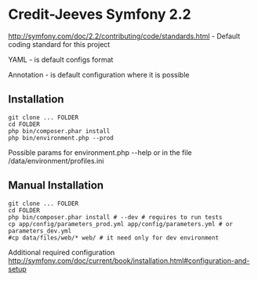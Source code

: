 Credit-Jeeves Symfony 2.2
========================

http://symfony.com/doc/2.2/contributing/code/standards.html - Default coding standard for this project

YAML - is default configs format

Annotation - is default configuration where it is possible

Installation
------------

```
git clone ... FOLDER
cd FOLDER
php bin/composer.phar install
php bin/environment.php --prod
```

Possible params for environment.php --help or in the file /data/environment/profiles.ini


Manual Installation
------------

```
git clone ... FOLDER
cd FOLDER
php bin/composer.phar install # --dev # requires to run tests
cp app/config/parameters_prod.yml app/config/parameters.yml # or parameters_dev.yml
#cp data/files/web/* web/ # it need only for dev environment
```

Additional required configuration
http://symfony.com/doc/current/book/installation.html#configuration-and-setup
